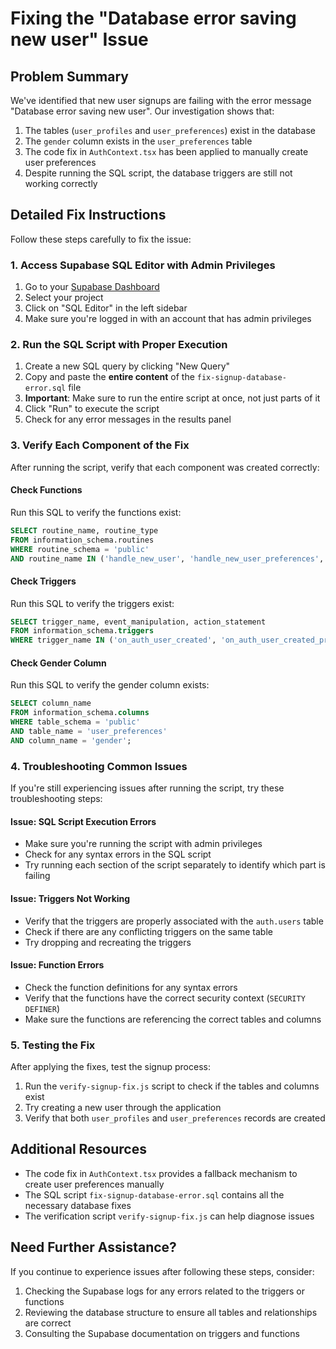 # Fixing the "Database error saving new user" Issue

## Problem Summary

We've identified that new user signups are failing with the error message "Database error saving new user". Our investigation shows that:

1. The tables (`user_profiles` and `user_preferences`) exist in the database
2. The `gender` column exists in the `user_preferences` table
3. The code fix in `AuthContext.tsx` has been applied to manually create user preferences
4. Despite running the SQL script, the database triggers are still not working correctly

## Detailed Fix Instructions

Follow these steps carefully to fix the issue:

### 1. Access Supabase SQL Editor with Admin Privileges

1. Go to your [Supabase Dashboard](https://app.supabase.io/)
2. Select your project
3. Click on "SQL Editor" in the left sidebar
4. Make sure you're logged in with an account that has admin privileges

### 2. Run the SQL Script with Proper Execution

1. Create a new SQL query by clicking "New Query"
2. Copy and paste the **entire content** of the `fix-signup-database-error.sql` file
3. **Important**: Make sure to run the entire script at once, not just parts of it
4. Click "Run" to execute the script
5. Check for any error messages in the results panel

### 3. Verify Each Component of the Fix

After running the script, verify that each component was created correctly:

#### Check Functions

Run this SQL to verify the functions exist:

```sql
SELECT routine_name, routine_type
FROM information_schema.routines 
WHERE routine_schema = 'public' 
AND routine_name IN ('handle_new_user', 'handle_new_user_preferences', 'sync_user_preferences_to_profile');
```

#### Check Triggers

Run this SQL to verify the triggers exist:

```sql
SELECT trigger_name, event_manipulation, action_statement
FROM information_schema.triggers
WHERE trigger_name IN ('on_auth_user_created', 'on_auth_user_created_preferences', 'on_user_preferences_updated');
```

#### Check Gender Column

Run this SQL to verify the gender column exists:

```sql
SELECT column_name 
FROM information_schema.columns 
WHERE table_schema = 'public' 
AND table_name = 'user_preferences' 
AND column_name = 'gender';
```

### 4. Troubleshooting Common Issues

If you're still experiencing issues after running the script, try these troubleshooting steps:

#### Issue: SQL Script Execution Errors

- Make sure you're running the script with admin privileges
- Check for any syntax errors in the SQL script
- Try running each section of the script separately to identify which part is failing

#### Issue: Triggers Not Working

- Verify that the triggers are properly associated with the `auth.users` table
- Check if there are any conflicting triggers on the same table
- Try dropping and recreating the triggers

#### Issue: Function Errors

- Check the function definitions for any syntax errors
- Verify that the functions have the correct security context (`SECURITY DEFINER`)
- Make sure the functions are referencing the correct tables and columns

### 5. Testing the Fix

After applying the fixes, test the signup process:

1. Run the `verify-signup-fix.js` script to check if the tables and columns exist
2. Try creating a new user through the application
3. Verify that both `user_profiles` and `user_preferences` records are created

## Additional Resources

- The code fix in `AuthContext.tsx` provides a fallback mechanism to create user preferences manually
- The SQL script `fix-signup-database-error.sql` contains all the necessary database fixes
- The verification script `verify-signup-fix.js` can help diagnose issues

## Need Further Assistance?

If you continue to experience issues after following these steps, consider:

1. Checking the Supabase logs for any errors related to the triggers or functions
2. Reviewing the database structure to ensure all tables and relationships are correct
3. Consulting the Supabase documentation on triggers and functions